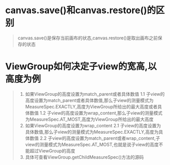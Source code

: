 # canvas.save()和canvas.restore()的区别
> canvas.save()是保存当前画布的状态,canvas.restore()是取出画布之前保存的状态

# ViewGroup如何决定子view的宽高,以高度为例
> 1. 如果ViewGroup的高度设置为match_parent或者具体数值
        1.1 子view的高度设置为match_parent或者具体数值,那么子view的测量模式为MeasureSpec.EXACTLY,高度为ViewGroup所给出的最大高度或者具体数值
        1.2 子view的高度设置为wrap_content,那么子view的测量模式为MeasureSpec.AT_MOST,高度为ViewGroup所给出的最大高度
>  2. 如果ViewGroup的高度设置为wrap_content
        2.1 子view的高度设置为具体数值,那么子view的测量模式为MeasureSpec.EXACTLY,高度为具体数值
        2.2 子view的高度设置为match_parent或者wrap_content,子view的测量模式为MeasureSpec.AT_MOST,也就是说子view的高度不能超过ViewGroup的高度
>  3. 具体可查看ViewGroup.getChildMeasureSpec()方法的源码
